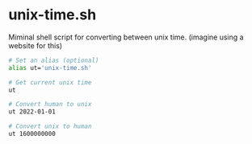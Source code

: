 # unix-time.sh

Miminal shell script for converting between unix time. (imagine using a website for this)

```sh
# Set an alias (optional)
alias ut='unix-time.sh'

# Get current unix time
ut

# Convert human to unix
ut 2022-01-01

# Convert unix to human
ut 1600000000
```

